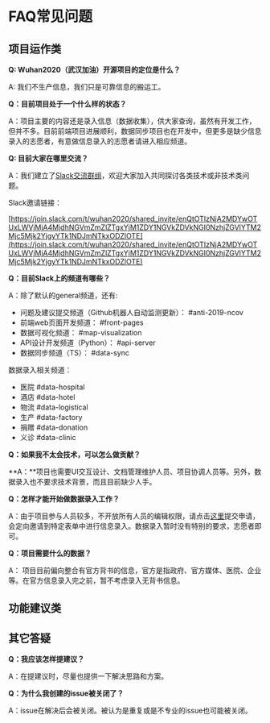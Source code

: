 # FAQ常见问题

## 项目运作类

**Q: Wuhan2020（武汉加油）开源项目的定位是什么？**

A: 我们不生产信息，我们只是可靠信息的搬运工。

**Q：目前项目处于一个什么样的状态？**

A：项目主要的内容还是录入信息（数据收集），供大家查询，虽然有开发工作，但并不多。目前前端项目进展顺利，数据同步项目也在开发中，但更多是缺少信息录入的志愿者，有意做信息录入的志愿者请进入相应频道。

**Q: 目前大家在哪里交流？**

A：我们建立了[Slack交流群组](https://join.slack.com/t/wuhan2020/shared_invite/enQtOTIzNjA2MDYwOTUxLWVjMjA4MjdhNGVmZmZlZTgxYjM1ZDY1NGVkZDVkNGI0NzhjZGVlYTM2Mjc5Mjk2YjgyYTk1NDJmNTkxODZlOTE)，欢迎大家加入共同探讨各类技术或非技术类问题。

Slack邀请链接：

[https://join.slack.com/t/wuhan2020/shared_invite/enQtOTIzNjA2MDYwOTUxLWVjMjA4MjdhNGVmZmZlZTgxYjM1ZDY1NGVkZDVkNGI0NzhjZGVlYTM2Mjc5Mjk2YjgyYTk1NDJmNTkxODZlOTE](https://join.slack.com/t/wuhan2020/shared_invite/enQtOTIzNjA2MDYwOTUxLWVjMjA4MjdhNGVmZmZlZTgxYjM1ZDY1NGVkZDVkNGI0NzhjZGVlYTM2Mjc5Mjk2YjgyYTk1NDJmNTkxODZlOTE)

**Q：目前Slack上的频道有哪些？**

A：除了默认的general频道，还有:

* 问题及建议提交频道（Github机器人自动监测更新）： #anti-2019-ncov
* 前端web页面开发频道： #front-pages
* 数据可视化频道： #map-visualization
* API设计开发频道（Python）： #api-server
* 数据同步频道（TS）： #data-sync

数据录入相关频道：

* 医院 #data-hospital
* 酒店 #data-hotel
* 物流 #data-logistical
* 生产 #data-factory
* 捐赠 #data-donation
* 义诊 #data-clinic

**Q：如果我不太会技术，可以怎么做贡献？**

**A：**项目也需要UI交互设计、文档管理维护人员、项目协调人员等。另外，数据录入也不要求技术背景，而且目前缺少人手。

**Q：怎样才能开始做数据录入工作？**

A：由于项目参与人员较多，不开放所有人员的编辑权限，请点击[这里](https://shimo.im/forms/YVJkGrGCWwQPTpqY/fill)提交申请，会定向邀请到特定表单中进行信息录入。数据录入暂时没有特别的要求，志愿者即可。

**Q：项目需要什么的数据？**

A： 项目目前偏向整合有官方背书的信息，官方是指政府、官方媒体、医院、企业等。在官方信息录入完之前，暂不考虑录入无背书信息。

## 功能建议类

## 其它答疑

**Q：我应该怎样提建议？**

A：在提建议时，尽量也提供一下解决思路和方案。

**Q：为什么我创建的issue被关闭了？**

A：issue在解决后会被关闭。被认为是重复或是不专业的issue也可能被关闭。
